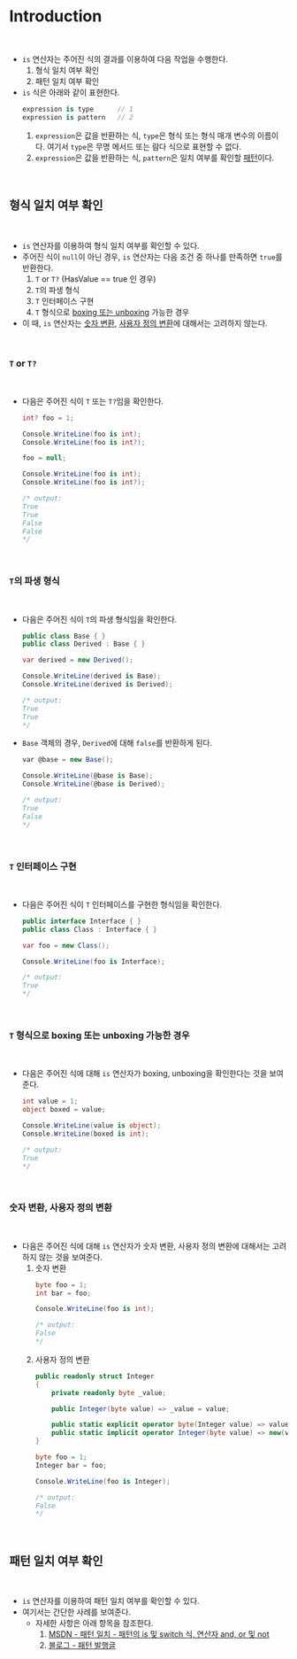 # Introduction

<br>

- `is` 연산자는 주어진 식의 결과를 이용하여 다음 작업을 수행한다.
    1. 형식 일치 여부 확인
    2. 패턴 일치 여부 확인
- `is` 식은 아래와 같이 표현한다.
    ```cs
    expression is type      // 1
    expression is pattern   // 2
    ```
    1. `expression`은 값을 반환하는 식, `type`은 형식 또는 형식 매개 변수의 이름이다.
        여기서 `type`은 무명 메서드 또는 람다 식으로 표현할 수 없다.
    2. `expression`은 값을 반환하는 식, `pattern`은 일치 여부를 확인할 [패턴](https://learn.microsoft.com/ko-kr/dotnet/csharp/language-reference/operators/patterns)이다.

<br>

## 형식 일치 여부 확인

<br>

- `is` 연산자를 이용하여 형식 일치 여부를 확인할 수 있다.
- 주어진 식이 `null`이 아닌 경우, `is` 연산자는 다음 조건 중 하나를 만족하면 `true`를 반환한다.
    1. `T` or `T?` (HasValue == true 인 경우)
    2. `T`의 파생 형식
    3. `T` 인터페이스 구현
    4. `T` 형식으로 [boxing 또는 unboxing](https://learn.microsoft.com/ko-kr/dotnet/csharp/programming-guide/types/boxing-and-unboxing#boxing) 가능한 경우
- 이 때, `is` 연산자는 [숫자 변환](https://peponi-paradise.tistory.com/entry/C-Language-%EC%88%AB%EC%9E%90-%ED%98%95%EC%8B%9D-%EB%B3%80%ED%99%98), [사용자 정의 변환](https://learn.microsoft.com/ko-kr/dotnet/csharp/language-reference/operators/user-defined-conversion-operators)에 대해서는 고려하지 않는다.

<br>

### `T` or `T?`

<br>

- 다음은 주어진 식이 `T` 또는 `T?`임을 확인한다.
    ```cs
    int? foo = 1;

    Console.WriteLine(foo is int);
    Console.WriteLine(foo is int?);

    foo = null;

    Console.WriteLine(foo is int);
    Console.WriteLine(foo is int?);

    /* output:
    True
    True
    False
    False
    */
    ```

<br>

### `T`의 파생 형식

<br>

- 다음은 주어진 식이 `T`의 파생 형식임을 확인한다.
    ```cs
    public class Base { }
    public class Derived : Base { }
    ```
    ```cs
    var derived = new Derived();

    Console.WriteLine(derived is Base);
    Console.WriteLine(derived is Derived);

    /* output:
    True
    True
    */
    ```
- `Base` 객체의 경우, `Derived`에 대해 `false`를 반환하게 된다.
    ```cs
    var @base = new Base();

    Console.WriteLine(@base is Base);
    Console.WriteLine(@base is Derived);

    /* output:
    True
    False
    */
    ```

<br>

### `T` 인터페이스 구현

<br>

- 다음은 주어진 식이 `T` 인터페이스를 구현한 형식임을 확인한다.
    ```cs
    public interface Interface { }
    public class Class : Interface { }
    ```
    ```cs
    var foo = new Class();

    Console.WriteLine(foo is Interface);

    /* output:
    True
    */
    ```

<br>

### `T` 형식으로 boxing 또는 unboxing 가능한 경우

<br>

- 다음은 주어진 식에 대해 `is` 연산자가 boxing, unboxing을 확인한다는 것을 보여준다.
    ```cs
    int value = 1;
    object boxed = value;

    Console.WriteLine(value is object);
    Console.WriteLine(boxed is int);

    /* output:
    True
    */
    ```

<br>

### 숫자 변환, 사용자 정의 변환

<br>

- 다음은 주어진 식에 대해 `is` 연산자가 숫자 변환, 사용자 정의 변환에 대해서는 고려하지 않는 것을 보여준다.
    1. 숫자 변환
        ```cs
        byte foo = 1;
        int bar = foo;      

        Console.WriteLine(foo is int);

        /* output:
        False
        */
        ```
    2. 사용자 정의 변환
        ```cs
        public readonly struct Integer
        {
            private readonly byte _value;

            public Integer(byte value) => _value = value;

            public static explicit operator byte(Integer value) => value._value;
            public static implicit operator Integer(byte value) => new(value);
        }
        ```
        ```cs
        byte foo = 1;
        Integer bar = foo;

        Console.WriteLine(foo is Integer);

        /* output:
        False
        */
        ```

<br>

## 패턴 일치 여부 확인

<br>

- `is` 연산자를 이용하여 패턴 일치 여부를 확인할 수 있다.
- 여기서는 간단한 사례를 보여준다.
    - 자세한 사항은 아래 항목을 참조한다.
        1. [MSDN - 패턴 일치 - 패턴의 is 및 switch 식, 연산자 and, or 및 not](https://learn.microsoft.com/ko-kr/dotnet/csharp/language-reference/operators/patterns)
        2. [블로그 - 패턴 발행글](https://peponi-paradise.tistory.com/tag/%ED%8C%A8%ED%84%B4)